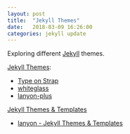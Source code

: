 ```yaml
---
layout: post
title:  "Jekyll Themes"
date:   2018-03-09 16:26:00
categories: jekyll update
---
```


Exploring different [Jekyll][jekyll] themes.

[Jekyll Themes](http://jekyllthemes.org/):
- [Type on Strap](http://jekyllthemes.org/themes/Type-on-Strap/)
- [whiteglass](http://jekyllthemes.org/themes/whiteglass/)
- [lanyon-plus](http://jekyllthemes.org/themes/lanyon-plus/)


[Jekyll Themes & Templates](https://www.jekyllthemes.io/)
- [lanyon - Jekyll Themes & Templates](https://www.jekyllthemes.io/theme/15489219/lanyon)


[jekyll]: https://jekyllrb.com/
